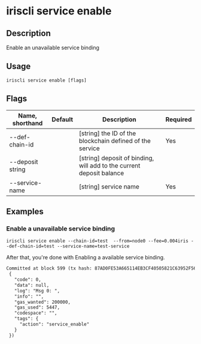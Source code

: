 # iriscli service enable 

## Description

Enable an unavailable service binding

## Usage

```
iriscli service enable [flags]
```

## Flags

| Name, shorthand       | Default                 | Description                                                                                                                                           | Required |
| --------------------- | ----------------------- | ----------------------------------------------------------------------------------------------------------------------------------------------------- | -------- |
| --def-chain-id        |                         | [string] the ID of the blockchain defined of the service                                                                                              |  Yes     |
| --deposit string      |                         | [string] deposit of binding, will add to the current deposit balance                                                                                  |          |
| --service-name        |                         | [string] service name                                                                                                                                 |  Yes     |

## Examples

### Enable a unavailable service binding
```shell
iriscli service enable --chain-id=test  --from=node0 --fee=0.004iris --def-chain-id=test --service-name=test-service
```

After that, you're done with Enabling a available service binding.

```txt
Committed at block 599 (tx hash: 87AD0FE53A665114EB3CF40505821C63952F56E9E7EF844481167C1D7B026432, response:
 {
   "code": 0,
   "data": null,
   "log": "Msg 0: ",
   "info": "",
   "gas_wanted": 200000,
   "gas_used": 5447,
   "codespace": "",
   "tags": {
     "action": "service_enable"
   }
 })
```